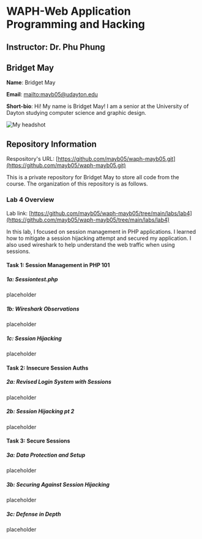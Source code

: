 # WAPH-Web Application Programming and Hacking

## Instructor: Dr. Phu Phung

## Bridget May

**Name**: Bridget May

**Email**: [mailto:mayb05@udayton.edu](mayb05@udayton.edu)

**Short-bio**: Hi! My name is Bridget May! I am a senior at the University of Dayton studying computer science and graphic design. 

![My headshot](https://media.licdn.com/dms/image/v2/D4E03AQHvk8lHxTiECQ/profile-displayphoto-shrink_200_200/profile-displayphoto-shrink_200_200/0/1713551502164?e=2147483647&v=beta&t=SuY7PS2d8f-eDm-pIhqAfLjnjmJ0WVn1xhShCborkbg)

## Repository Information

Respository's URL: [https://github.com/mayb05/waph-mayb05.git](https://github.com/mayb05/waph-mayb05.git)

This is a private repository for Bridget May to store all code from the course. The organization of this repository is as follows.

### Lab 4 Overview
Lab link: [https://github.com/mayb05/waph-mayb05/tree/main/labs/lab4](https://github.com/mayb05/waph-mayb05/tree/main/labs/lab4)

In this lab, I focused on session management in PHP applications. I learned how to mitigate a session hijacking attempt and secured my application. I also used wireshark to help understand the web traffic when using sessions. 

#### Task 1: Session Management in PHP 101
##### 1a: Sessiontest.php
placeholder

##### 1b: Wireshark Observations
placeholder

##### 1c: Session Hijacking
placeholder

#### Task 2: Insecure Session Auths
##### 2a: Revised Login System with Sessions
placeholder

##### 2b: Session Hijacking pt 2
placeholder

#### Task 3: Secure Sessions
##### 3a: Data Protection and Setup
placeholder

##### 3b: Securing Against Session Hijacking
placeholder

##### 3c: Defense in Depth
placeholder
